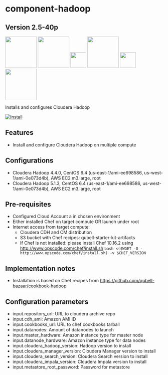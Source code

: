 component-hadoop
================

Version 2.5-40p
-------------

<img src="http://hadoop.apache.org/images/hadoop-logo.jpg" width="100px">
<img src="http://www.uk.capgemini.com/sites/default/files/en-gb/2014/07/cloudera-logo.png" width="100px">
<img src="http://www.cloudera.com/content/dam/cloudera/support/ungated/icons/highres_236245562.jpeg" height="50px">
<img src="http://www.cloudera.com/content/dam/cloudera/support/ungated/icons/SQOOP-99d7b6cb4cccb48e.png" width="100px"> <img src="http://www.cloudera.com/content/dam/cloudera/support/ungated/icons/impala-logo.png" height="50px">
<img src="http://www.cloudera.com/content/dam/cloudera/product-assets/cloudera_search_logo.png" width="100px">

Installs and configures Cloudera Hadoop

[![Install](https://raw.github.com/qubell-bazaar/component-skeleton/master/img/install.png)](https://express.qubell.com/applications/upload?metadataUrl=https://raw.github.com/qubell-bazaar/component-hadoop/2.5-40p/meta.yml)

Features
--------

 - Install and configure Cloudera Hadoop on multiple compute

Configurations
--------------
 - Cloudera Hadoop 4.4.0, CentOS 6.4 (us-east-1/ami-ee698586, us-west-1/ami-0e073d4b), AWS EC2 m3.large, root
 - Cloudera Hadoop 5.1.3, CentOS 6.4 (us-east-1/ami-ee698586, us-west-1/ami-0e073d4b), AWS EC2 m3.large, root

Pre-requisites
--------------
 - Configured Cloud Account a in chosen environment
 - Either installed Chef on target compute OR launch under root
 - Internet access from target compute:
   - Cloudera CDH and CM distribution
   - S3 bucket with Chef recipes: qubell-starter-kit-artifacts
   - If Chef is not installed: please install Chef 10.16.2 using http://www.opscode.com/chef/install.sh ```bash <($WGET -O - http://www.opscode.com/chef/install.sh) -v $CHEF_VERSION```

Implementation notes
--------------------
 - Installation is based on Chef recipes from https://github.com/qubell-bazaar/cookbook-hadoop

Configuration parameters
------------------------
 - input.repository_url: URL to cloudera archive repo
 - input.cdh_ami: Amazon AMI ID
 - input.cookbooks_url: URL to chef cookbooks tarball
 - input.datanodes: Amount of datanodes to launch
 - input.master_hardware: Amazon instance type for master node
 - input.datanode_hardware: Amazon instance type for data nodes
 - input.cloudera_hadoop_version: Hadoop version to install
 - input.cloudera_manager_version: Cloudera Manager version to install
 - input.cloudera_search_version: Cloudera Search version to install
 - input.cloudera_impala_version: Cloudera Impala version to install
 - input.metastore_root_password: Password for metastore


